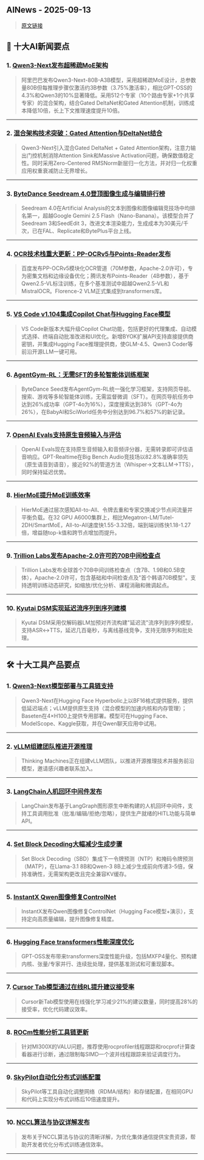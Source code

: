 ## AINews - 2025-09-13

> [原文链接](https://news.smol.ai/issues/25-09-11-qwen3-next/)

## 📰 十大AI新闻要点

### 1. [Qwen3-Next发布超稀疏MoE架构](https://qwen.ai/blog?id=4074cca80393150c248e508aa62983f9cb7d27cd&from=research.latest-advancements-list)
> 阿里巴巴发布Qwen3-Next-80B-A3B模型，采用超稀疏MoE设计，总参数量80B但每推理步骤仅激活约3B参数（3.75%激活率），相比GPT-OSS的4.3%和Qwen3的10%显著降低。采用512个专家（10个路由专家+1个共享专家）的混合架构，结合Gated DeltaNet和Gated Attention机制，训练成本降低10倍，长上下文推理速度提升10倍。

---

### 2. [混合架构技术突破：Gated Attention与DeltaNet结合](https://twitter.com/teortaxesTex/status/1966201258404204568)
> Qwen3-Next引入混合Gated DeltaNet + Gated Attention架构，注意力输出门控机制消除Attention Sink和Massive Activation问题，确保数值稳定性。同时采用Zero-Centered RMSNorm新层归一化方法，并对归一化权重应用权重衰减防止无界增长。

---

### 3. [ByteDance Seedream 4.0登顶图像生成与编辑排行榜](https://twitter.com/ArtificialAnlys/status/1966167814512980210)
> Seedream 4.0在Artificial Analysis的文本到图像和图像编辑竞技场中均排名第一，超越Google Gemini 2.5 Flash（Nano-Banana）。该模型合并了Seedream 3和SeedEdit 3，改进文本渲染能力，生成成本为30美元/千次，已在FAL、Replicate和BytePlus平台上线。

---

### 4. [OCR技术栈重大更新：PP-OCRv5与Points-Reader发布](https://twitter.com/PaddlePaddle/status/1965957482716832193)
> 百度发布PP-OCRv5模块化OCR管道（70M参数，Apache-2.0许可），专为密集文档和边缘设备优化；腾讯发布Points-Reader（4B参数），基于Qwen2.5-VL标注训练，在多个基准测试中超越Qwen2.5-VL和MistralOCR。Florence-2 VLM正式集成到transformers库。

---

### 5. [VS Code v1.104集成Copilot Chat与Hugging Face模型](https://twitter.com/code/status/1966145747566375215)
> VS Code新版本大幅升级Copilot Chat功能，包括更好的代理集成、自动模式选择、终端自动批准改进和UI优化。新增BYOK扩展API支持直接提供商密钥，并集成Hugging Face推理提供商，使GLM-4.5、Qwen3 Coder等前沿开源LLM一键可用。

---

### 6. [AgentGym-RL：无需SFT的多轮智能体训练框架](https://twitter.com/arankomatsuzaki/status/1965979980971782414)
> ByteDance Seed发布AgentGym-RL统一强化学习框架，支持网页导航、搜索、游戏等多轮智能体训练，无需监督微调（SFT）。在网页导航任务中达到26%成功率（GPT-4o为16%），深度搜索达到38%（GPT-4o为26%），在BabyAI和SciWorld任务中分别达到96.7%和57%的新记录。

---

### 7. [OpenAI Evals支持原生音频输入与评估](https://twitter.com/OpenAIDevs/status/1965923707085533368)
> OpenAI Evals现在支持原生音频输入和音频评分器，无需转录即可评估语音响应。GPT-Realtime在Big Bench Audio竞技场以82.8%准确率领先（原生语音到语音），接近92%的管道方法（Whisper→文本LLM→TTS），同时保持延迟优势。

---

### 8. [HierMoE提升MoE训练效率](https://twitter.com/gm8xx8/status/1965926377279902022)
> HierMoE通过层次感知All-to-All、令牌去重和专家交换减少节点间流量并平衡负载。在32 GPU A6000集群上，相比Megatron-LM/Tutel-2DH/SmartMoE，All-to-All速度快1.55-3.32倍，端到端训练快1.18-1.27倍，增益随top-k值和跨节点增加而提升。

---

### 9. [Trillion Labs发布Apache-2.0许可的70B中间检查点](https://huggingface.co/trillionlabs/Tri-70B-Intermediate-Checkpoints)
> Trillion Labs发布全球首个70B中间训练检查点（含7B、1.9B和0.5B变体），Apache-2.0许可，包含基础和中间检查点及"首个韩语70B模型"。支持透明训练动态研究，如缩放/优化分析、课程消融和微调起点。

---

### 10. [Kyutai DSM实现延迟流序列到序列建模](https://twitter.com/arankomatsuzaki/status/1965984606764818702)
> Kyutai DSM采用仅解码器LM加预对齐流构建"延迟流"流序列到序列模型，支持ASR↔TTS，延迟几百毫秒，与离线基线竞争，支持无限序列和批处理。

---

## 🛠️ 十大工具产品要点

### 1. [Qwen3-Next模型部署与工具链支持](https://twitter.com/Yuchenj_UW/status/1966199037973200955)
> Qwen3-Next在Hugging Face Hyperbolic上以BF16格式提供服务，提供低延迟端点；vLLM提供原生支持（混合模型的加速内核和内存管理）；Baseten在4×H100上提供专用部署。模型可在Hugging Face、ModelScope、Kaggle获取，并在Qwen聊天应用中试用。

---

### 2. [vLLM组建团队推进开源推理](https://twitter.com/woosuk_k/status/1966245455815487703)
> Thinking Machines正在组建vLLM团队，以推进开源推理技术并服务前沿模型，邀请感兴趣者联系加入。

---

### 3. [LangChain人机回环中间件发布](https://twitter.com/sydneyrunkle/status/1966184060360757340)
> LangChain发布基于LangGraph图形原生中断构建的人机回环中间件，支持工具调用批准（批准/编辑/拒绝/忽略），提供生产就绪的HITL功能与简单API。

---

### 4. [Set Block Decoding大幅减少生成步骤](https://arxiv.org/pdf/2509.07367v1)
> Set Block Decoding（SBD）集成下一令牌预测（NTP）和掩码令牌预测（MATP），在Llama-3.1 8B和Qwen-3 8B上减少生成前向传递3-5倍，保持准确性，无需架构更改且完全兼容KV缓存。

---

### 5. [InstantX Qwen图像修复ControlNet](https://twitter.com/multimodalart/status/1966190381340692748)
> InstantX发布Qwen图像修复ControlNet（Hugging Face模型+演示），支持定向高质量编辑，提升图像修复精度。

---

### 6. [Hugging Face transformers性能深度优化](https://twitter.com/reach_vb/status/1966134598682767507)
> GPT-OSS发布带来transformers深度性能升级，包括MXFP4量化、预构建内核、张量/专家并行、连续批处理，提供基准测试和可重现脚本。

---

### 7. [Cursor Tab模型通过在线RL提升建议接受率](https://twitter.com/cursor_ai/status/1966264815175049526)
> Cursor新Tab模型使用在线强化学习减少21%的建议数量，同时提高28%的接受率，优化代码建议效率。

---

### 8. [ROCm性能分析工具链更新](https://rocm.docs.amd.com/projects/rocprofiler-sdk/en/amd-mainline/how-to/using-thread-trace.html)
> 针对MI300X的VALU问题，推荐使用rocprofiler线程跟踪和rocprof计算查看器进行诊断，通过限制每SIMD一个波并线程跟踪来验证调度行为。

---

### 9. [SkyPilot自动化分布式训练配置](https://twitter.com/skypilot_org/status/1966208445339807816)
> SkyPilot等工具自动化调整网络（RDMA/结构）和存储配置，在相同GPU和代码上实现分布式训练后10倍速度提升。

---

### 10. [NCCL算法与协议详解发布](https://twitter.com/StasBekman/status/1966194963194257759)
> 发布关于NCCL算法与协议的清晰详解，为优化集体通信提供宝贵资源，帮助开发者优化分布式训练通信效率。

---